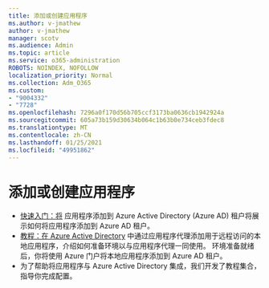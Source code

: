 ```yaml
---
title: 添加或创建应用程序
ms.author: v-jmathew
author: v-jmathew
manager: scotv
ms.audience: Admin
ms.topic: article
ms.service: o365-administration
ROBOTS: NOINDEX, NOFOLLOW
localization_priority: Normal
ms.collection: Adm_O365
ms.custom:
- "9004332"
- "7728"
ms.openlocfilehash: 7296a0f170d56b705ccf3173ba0636cb1942924a
ms.sourcegitcommit: 605a73b159d30634b064c1b63b0e734ceb3fdec8
ms.translationtype: MT
ms.contentlocale: zh-CN
ms.lasthandoff: 01/25/2021
ms.locfileid: "49951862"
---
```

# <a name="adding-or-creating-an-application"></a>添加或创建应用程序

- [快速入门：将](https://docs.microsoft.com/azure/active-directory/manage-apps/add-application-portal) 应用程序添加到 Azure Active Directory (Azure AD) 租户将展示如何将应用程序添加到 Azure AD 租户。
- [教程：在 Azure Active Directory](https://docs.microsoft.com/azure/active-directory/manage-apps/application-proxy-add-on-premises-application) 中通过应用程序代理添加用于远程访问的本地应用程序，介绍如何准备环境以与应用程序代理一同使用。 环境准备就绪后，你将使用 Azure 门户将本地应用程序添加到 Azure AD 租户。
- 为了帮助将应用程序与 Azure Active Directory 集成，[](https://docs.microsoft.com/azure/active-directory/saas-apps/tutorial-list)我们开发了教程集合，指导你完成配置。
